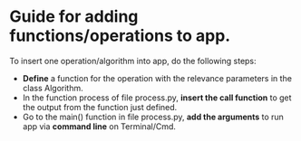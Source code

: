 # Guide for adding functions/operations to app.

To insert one operation/algorithm into app, do the following steps:

-  **Define** a function for the operation with the relevance parameters in the class Algorithm.
- In the function process of file process.py, **insert the call function** to get the output from the function just defined.
- Go to the main() function in file process.py, **add the arguments** to run app via **command line** on Terminal/Cmd.
